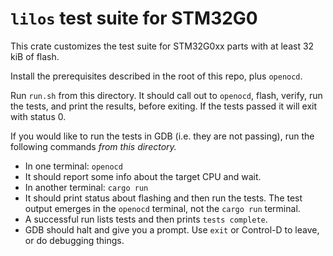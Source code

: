 # `lilos` test suite for STM32G0

This crate customizes the test suite for STM32G0xx parts with at least 32 kiB of
flash.

Install the prerequisites described in the root of this repo, plus `openocd`.

Run `run.sh` from this directory. It should call out to `openocd`, flash,
verify, run the tests, and print the results, before exiting.  If the tests
passed it will exit with status 0.

If you would like to run the tests in GDB (i.e. they are not passing), run the
following commands _from this directory._

- In one terminal: `openocd`
- It should report some info about the target CPU and wait.
- In another terminal: `cargo run`
- It should print status about flashing and then run the tests. The test output
  emerges in the `openocd` terminal, not the `cargo run` terminal.
- A successful run lists tests and then prints `tests complete`.
- GDB should halt and give you a prompt. Use `exit` or Control-D to leave, or
  do debugging things.

